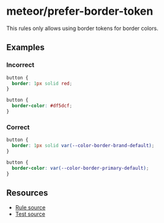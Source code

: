# meteor/prefer-border-token

This rules only allows using border tokens for border colors.

## Examples

### Incorrect

```css
button {
  border: 1px solid red;
}
```

```css
button {
  border-color: #df5dcf;
}
```

### Correct

```css
button {
  border: 1px solid var(--color-border-brand-default);
}
```

```css
button {
  border-color: var(--color-border-primary-default);
}
```

## Resources

- [Rule source](https://github.com/heyframe/meteor/blob/main/packages/stylelint-plugin-meteor/src/rules/prefer-border-token/index.ts)
- [Test source](https://github.com/heyframe/meteor/blob/main/packages/stylelint-plugin-meteor/src/rules/prefer-border-token/prefer-border-token.test.ts)
